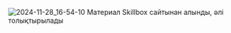 
![2024-11-28_16-54-10](https://github.com/user-attachments/assets/f9877c55-d38c-488f-acb3-70b56eab4703)
Материал Skillbox сайтынан алынды, әлі толықтырылады
